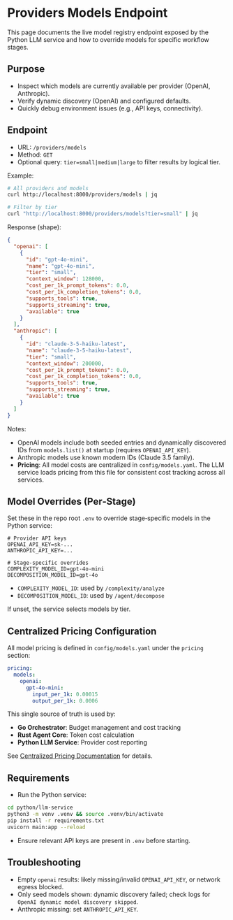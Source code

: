 # Providers Models Endpoint

This page documents the live model registry endpoint exposed by the Python LLM service and how to override models for specific workflow stages.

## Purpose

- Inspect which models are currently available per provider (OpenAI, Anthropic).  
- Verify dynamic discovery (OpenAI) and configured defaults.  
- Quickly debug environment issues (e.g., API keys, connectivity).  

## Endpoint

- URL: `/providers/models`
- Method: `GET`
- Optional query: `tier=small|medium|large` to filter results by logical tier.

Example:

```bash
# All providers and models
curl http://localhost:8000/providers/models | jq

# Filter by tier
curl "http://localhost:8000/providers/models?tier=small" | jq
```

Response (shape):

```json
{
  "openai": [
    {
      "id": "gpt-4o-mini",
      "name": "gpt-4o-mini",
      "tier": "small",
      "context_window": 128000,
      "cost_per_1k_prompt_tokens": 0.0,
      "cost_per_1k_completion_tokens": 0.0,
      "supports_tools": true,
      "supports_streaming": true,
      "available": true
    }
  ],
  "anthropic": [
    {
      "id": "claude-3-5-haiku-latest",
      "name": "claude-3-5-haiku-latest",
      "tier": "small",
      "context_window": 200000,
      "cost_per_1k_prompt_tokens": 0.0,
      "cost_per_1k_completion_tokens": 0.0,
      "supports_tools": true,
      "supports_streaming": true,
      "available": true
    }
  ]
}
```

Notes:
- OpenAI models include both seeded entries and dynamically discovered IDs from `models.list()` at startup (requires `OPENAI_API_KEY`).
- Anthropic models use known modern IDs (Claude 3.5 family).
- **Pricing**: All model costs are centralized in `config/models.yaml`. The LLM service loads pricing from this file for consistent cost tracking across all services.  

## Model Overrides (Per‑Stage)

Set these in the repo root `.env` to override stage‑specific models in the Python service:

```dotenv
# Provider API keys
OPENAI_API_KEY=sk-...
ANTHROPIC_API_KEY=...

# Stage‑specific overrides
COMPLEXITY_MODEL_ID=gpt-4o-mini
DECOMPOSITION_MODEL_ID=gpt-4o
```

- `COMPLEXITY_MODEL_ID`: used by `/complexity/analyze`  
- `DECOMPOSITION_MODEL_ID`: used by `/agent/decompose`  

If unset, the service selects models by tier.  

## Centralized Pricing Configuration

All model pricing is defined in `config/models.yaml` under the `pricing` section:

```yaml
pricing:
  models:
    openai:
      gpt-4o-mini:
        input_per_1k: 0.00015
        output_per_1k: 0.0006
```

This single source of truth is used by:
- **Go Orchestrator**: Budget management and cost tracking
- **Rust Agent Core**: Token cost calculation
- **Python LLM Service**: Provider cost reporting

See [Centralized Pricing Documentation](centralized-pricing.md) for details.

## Requirements

- Run the Python service:

```bash
cd python/llm-service
python3 -m venv .venv && source .venv/bin/activate
pip install -r requirements.txt
uvicorn main:app --reload
```

- Ensure relevant API keys are present in `.env` before starting.  

## Troubleshooting

- Empty `openai` results: likely missing/invalid `OPENAI_API_KEY`, or network egress blocked.  
- Only seed models shown: dynamic discovery failed; check logs for `OpenAI dynamic model discovery skipped`.  
- Anthropic missing: set `ANTHROPIC_API_KEY`.  

